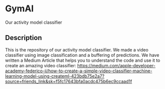 # GymAI
Our activity model classifier

## Description
This is the repository of our activity model classifier. We made a video classifier using image classification and a buffering of predictions.
We have written a Medium Article that helps you to understand the code and use it to create an amazing video classifier:
https://medium.com/apple-developer-academy-federico-ii/how-to-create-a-simple-video-classifier-machine-learning-model-using-createml-423bdb75e2a7?source=friends_link&sk=f5fc17643bfa0acdc475b6ec9ccaad1f
